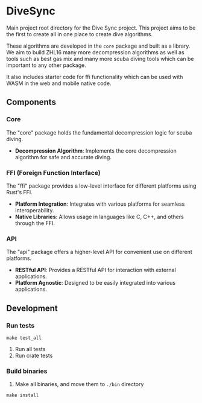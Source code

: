 # DiveSync

Main project root directory for the Dive Sync project. This project aims to be
the first to create all in one place to create dive algorithms.

These algorithms are developed in the `core` package and built as a library. We aim to build ZHL16 many more decompression algorithms as well as tools such as best gas mix and many more scuba diving tools which can be important to any other package.

It also includes starter code for ffi functionality which can be used with WASM in the web and mobile native code.

## Components

### Core

The "core" package holds the fundamental decompression logic for scuba diving.

- **Decompression Algorithm**: Implements the core decompression algorithm for safe and accurate diving.

### FFI (Foreign Function Interface)

The "ffi" package provides a low-level interface for different platforms using Rust's FFI.

- **Platform Integration**: Integrates with various platforms for seamless interoperability.
- **Native Libraries**: Allows usage in languages like C, C++, and others through the FFI.

### API

The "api" package offers a higher-level API for convenient use on different platforms.

- **RESTful API**: Provides a RESTful API for interaction with external applications.
- **Platform Agnostic**: Designed to be easily integrated into various applications.

## Development

### Run tests

```
make test_all
```

1. Run all tests
2. Run crate tests

### Build binaries

1. Make all binaries, and move them to `./bin` directory

```
make install
```
